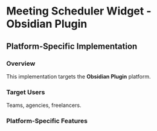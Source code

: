 # Meeting Scheduler Widget - Obsidian Plugin

## Platform-Specific Implementation

### Overview
This implementation targets the **Obsidian Plugin** platform.

### Target Users
Teams, agencies, freelancers.

### Platform-Specific Features

